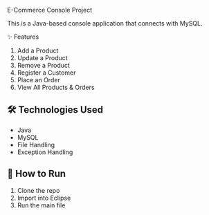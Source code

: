  E-Commerce Console Project  

This is a Java-based console application that connects with MySQL.  

 ✨ Features  
1. Add a Product
2. Update a Product
3. Remove a Product
4. Register a Customer
5. Place an Order
6. View All Products & Orders  

## 🛠 Technologies Used  
- Java  
- MySQL  
- File Handling
- Exception Handling

## 🚀 How to Run  
1. Clone the repo  
2. Import into Eclipse  
3. Run the main file

